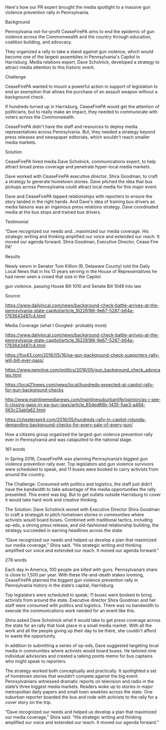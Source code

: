 

Here's how our PR expert brought the media spotlight to a massive gun violence prevention rally in Pennsylvania.

Background
     
Pennsylvania not-for-profit CeaseFirePA aims to end the epidemic of gun violence across the Commonwealth and the country through education, coalition building, and advocacy. 

They organized a rally to take a stand against gun violence, which would become one of the largest assemblies in Pennsylvania's Capitol in Harrisburg. Media relations expert, Dave Scholnick, developed a strategy to attract media attention to this historic event.

Challenge

CeaseFirePA wanted to mount a powerful action in support of legislation to end an exemption that allows the purchase of an assault weapon without a background check.  

If hundreds turned up in Harrisburg, CeaseFirePA would get the attention  of politicians, but to really  make an impact, they needed to communicate with voters across the Commonwealth.

CeaseFirePA didn't have the staff and resources to deploy media representatives across Pennsylvania. But, they needed a strategy beyond press releases and newspaper editorials, which wouldn't reach smaller media markets.

Solution

CeaseFirePA hired media Dave Scholnick, communications expert, to help attract broad press coverage and penetrate hyper-local media markets.

Dave worked with CeaseFirePA executive director, Shira Goodman, to craft a strategy to generate hometown stories. Dave pitched the idea that bus pickups across Pennsylvania could attract local media for this major event.

Dave and CeaseFirePA tapped relationships with reporters to ensure the story landed in the right hands. And Dave's idea of training bus drivers as media liaisons was an ingenious press relations strategy. Dave coordinated media at the bus stops and trained bus drivers.


Testimonial

“Dave recognized our needs and...maximized our media coverage. His strategic writing and thinking amplified our voice and extended our reach. It moved our agenda forward. Shira Goodman, Executive Director, Cease Fire PA”

Results 

Newly sworn in Senator Tom Killion (R, Delaware County) told the Daily Local News that in his 13 years serving in the House of Representatives he had never seen a crowd that size in the Capitol.

gun violence. passing House Bill 1010 and Senate Bill 1049 into law

Source: 

https://www.dailylocal.com/news/background-check-battle-arrives-at-the-pennsylvania-state-capitol/article_16228186-9e67-5287-b64a-f763643487c4.html

Media Coverage (what I Googled- probably more)

https://www.dailylocal.com/news/background-check-battle-arrives-at-the-pennsylvania-state-capitol/article_16228186-9e67-5287-b64a-f763643487c4.html

https://fox43.com/2016/05/16/pa-gun-background-check-supporters-rally-will-bill-ever-pass/

https://www.pennlive.com/politics/2016/05/gun_background_check_advocates.html

https://local21news.com/news/local/hundreds-expected-at-capitol-rally-for-gun-background-checks

http://www.mainlinemedianews.com/mainlinesuburbanlife/opinion/as-i-see-it-closing-gaps-in-pa-gun-laws/article_65ded86b-1435-5ae3-a484-063c23abfa62.html

https://chesterspirit.com/2016/05/hundreds-rally-in-capitol-rotunda-demanding-background-checks-for-every-sale-of-every-gun/




How a citizens group organized the largest gun violence prevention rally ever in Pennsylvania and was catapulted to the national stage. 

161 words

In Spring 2016, CeaseFirePA was planning Pennsylvania’s biggest gun violence prevention rally ever. Top legislators and gun violence survivors were scheduled to speak, and 11 buses were booked to carry activists from around the country. 

The Challenge: Consumed with politics and logistics, the staff just didn’t have the bandwidth to take advantage of the media opportunities the rally presented. This event was big. But to get outlets outside Harrisburg to cover it would take hard work and creative thinking.

The Solution: Dave Scholnick wored with Executive Director Shira Goodman to craft a strategyk to pitch hometown stories in communities where activists would board buses. Combined with traditional tactics, including op-eds, a strong press release, and old-fashioned relationship building, the strategy succeeded in earning headlines across the state. 

“Dave recognized our needs and helped us develop a plan that maximized our media coverage,” Shira said. “His strategic writing and thinking amplified our voice and extended our reach. It moved our agenda forward.”


278 words

Each day in America, 100 people are killed with guns. Pennsylvania’s share is close to 1,500 per year. With these life-and-death stakes looming, CeaseFirePA planned the biggest gun violence prevention rally in Pennsylvania history in the state’s capital, Harrisburg.

Top legislators were scheduled to speak; 11 buses were booked to bring activists from around the state. Executive director Shira Goodman and her staff were consumed with politics and logistics. There was no bandwidth to execute the communications work needed for an event like this. 

Shira asked Dave Scholnick what it would take to get press coverage across the state for an rally that took place in a small media market. With all the work and all the people giving up their day to be there, she couldn’t afford to waste the opportunity.

In addition to submitting a series of op-eds, Dave suggested targeting local media in communities where activists would board buses. He tailored nine individual advisories and created a talking points memo for bus captains who might speak to reporters.

The strategy worked both conceptually and practically. It spotlighted a set of hometown stories that wouldn’t compete against the big event. Pennsylvanians witnessed dramatic reports on television and radio in the state’s three biggest media markets. Readers woke up to stories in major metropolitan daily papers and small town weeklies across the state. One suburban reporter boarded the bus and rode with activists to the rally for a cover story on the trip.

“Dave recognized our needs and helped us develop a plan that maximized our media coverage,” Shira said. “His strategic writing and thinking amplified our voice and extended our reach. It moved our agenda forward.”



